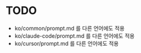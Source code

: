 # TODO

- ko/common/prompt.md 를 다른 언어에도 적용
- ko/claude-code/prompt.md 를 다른 언어에도 적용
- ko/cursor/prompt.md 를 다른 언어에도 적용
